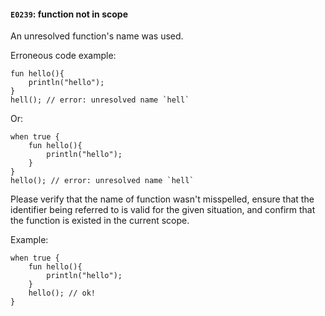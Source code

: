 #### `E0239`: function not in scope

An unresolved function's name was used.

Erroneous code example:

```
fun hello(){
    println("hello");
}
hell(); // error: unresolved name `hell`
```

Or:

```
when true {
    fun hello(){
        println("hello");
    }
}
hello(); // error: unresolved name `hell`
```

Please verify that the name of function wasn't misspelled, ensure that the identifier being referred to is valid for the given situation, and confirm that the function is existed in the current scope.

Example:

```
when true {
    fun hello(){
        println("hello");
    }
    hello(); // ok!
}
```
